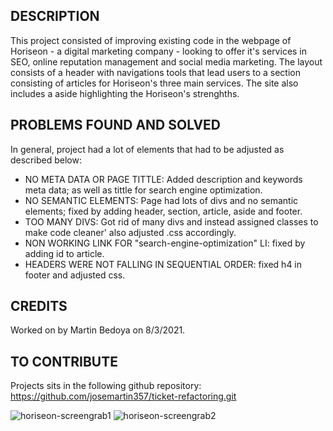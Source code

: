 <TICKET REFACTORING>

## DESCRIPTION ##

This project consisted of improving existing code in the webpage of Horiseon - a digital marketing company - looking to offer it's services in SEO, online reputation management and social media marketing.
The layout consists of a header with navigations tools that lead users to a section consisting of articles for Horiseon's three main services.
The site also includes a aside highlighting the Horiseon's strenghths.

## PROBLEMS FOUND AND SOLVED ##

In general, project had a lot of elements that had to be adjusted as described below:

- NO META DATA OR PAGE TITTLE: Added description and keywords meta data; as well as tittle for search engine optimization.
- NO SEMANTIC ELEMENTS: Page had lots of divs and no semantic elements; fixed by adding header, section, article, aside and footer.
- TOO MANY DIVS: Got rid of many divs and instead assigned classes to make code cleaner' also adjusted .css accordingly.
- NON WORKING LINK FOR "search-engine-optimization" LI: fixed by adding id to article.
- HEADERS WERE NOT FALLING IN SEQUENTIAL ORDER: fixed h4 in footer and adjusted css.

## CREDITS ##

Worked on by Martin Bedoya on 8/3/2021.

## TO CONTRIBUTE ##

Projects sits in the following github repository: https://github.com/josemartin357/ticket-refactoring.git

  ![horiseon-screengrab1](https://user-images.githubusercontent.com/83382332/128583049-07f1edcd-649c-4d27-92af-684c377ed6b0.JPG)
  ![horiseon-screengrab2](https://user-images.githubusercontent.com/83382332/128583070-380b2908-2abe-44a8-a6f3-49b902d282c2.JPG)

